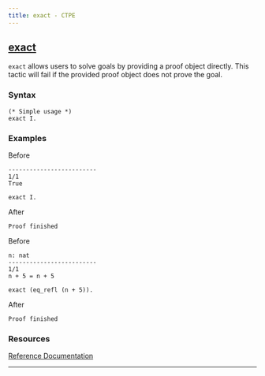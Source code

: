 ```yaml
---
title: exact - CTPE
---
```


## [exact](/ctpe/SpecificSolvers/exact.html)
`exact` allows users to solve goals by providing a proof object directly.
This tactic will fail if the provided proof object does not prove the goal.

### Syntax

```coq
(* Simple usage *)
exact I.
```

### Examples

Before
```coq
-------------------------
1/1
True
```

```coq
exact I.
```

After
```coq
Proof finished
```

Before
```coq
n: nat
-------------------------
1/1
n + 5 = n + 5
```

```coq
exact (eq_refl (n + 5)).
```

After
```coq
Proof finished
```

### Resources

[Reference Documentation](https://coq.inria.fr/doc/master/refman/proof-engine/tactics.html?highlight=assumption#coq:tacn.exact)

<hr>
